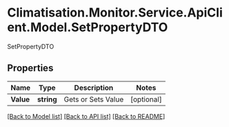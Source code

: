 # Climatisation.Monitor.Service.ApiClient.Model.SetPropertyDTO
SetPropertyDTO

## Properties

Name | Type | Description | Notes
------------ | ------------- | ------------- | -------------
**Value** | **string** | Gets or Sets Value | [optional] 

[[Back to Model list]](../README.md#documentation-for-models) [[Back to API list]](../README.md#documentation-for-api-endpoints) [[Back to README]](../README.md)

